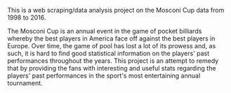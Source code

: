This is a web scraping/data analysis project on the Mosconi Cup data from 1998 to 2016.

The Mosconi Cup is an annual event in the game of pocket billiards whereby the best players in America face off against the best players in Europe. Over time, the game of pool has lost a lot of its prowess and, as such, it is hard to find good statistical information on the players' past performances throughout the years. This project is an attempt to remedy that by providing the fans with interesting and useful stats regarding the players' past performances in the sport's most entertaining annual tournament.

